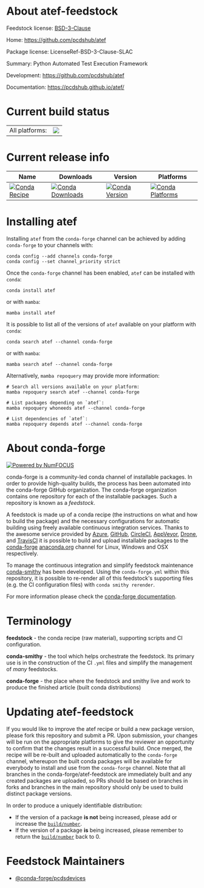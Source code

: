 About atef-feedstock
====================

Feedstock license: [BSD-3-Clause](https://github.com/conda-forge/atef-feedstock/blob/main/LICENSE.txt)

Home: https://github.com/pcdshub/atef

Package license: LicenseRef-BSD-3-Clause-SLAC

Summary: Python Automated Test Execution Framework

Development: https://github.com/pcdshub/atef

Documentation: https://pcdshub.github.io/atef/

Current build status
====================


<table><tr><td>All platforms:</td>
    <td>
      <a href="https://dev.azure.com/conda-forge/feedstock-builds/_build/latest?definitionId=21695&branchName=main">
        <img src="https://dev.azure.com/conda-forge/feedstock-builds/_apis/build/status/atef-feedstock?branchName=main">
      </a>
    </td>
  </tr>
</table>

Current release info
====================

| Name | Downloads | Version | Platforms |
| --- | --- | --- | --- |
| [![Conda Recipe](https://img.shields.io/badge/recipe-atef-green.svg)](https://anaconda.org/conda-forge/atef) | [![Conda Downloads](https://img.shields.io/conda/dn/conda-forge/atef.svg)](https://anaconda.org/conda-forge/atef) | [![Conda Version](https://img.shields.io/conda/vn/conda-forge/atef.svg)](https://anaconda.org/conda-forge/atef) | [![Conda Platforms](https://img.shields.io/conda/pn/conda-forge/atef.svg)](https://anaconda.org/conda-forge/atef) |

Installing atef
===============

Installing `atef` from the `conda-forge` channel can be achieved by adding `conda-forge` to your channels with:

```
conda config --add channels conda-forge
conda config --set channel_priority strict
```

Once the `conda-forge` channel has been enabled, `atef` can be installed with `conda`:

```
conda install atef
```

or with `mamba`:

```
mamba install atef
```

It is possible to list all of the versions of `atef` available on your platform with `conda`:

```
conda search atef --channel conda-forge
```

or with `mamba`:

```
mamba search atef --channel conda-forge
```

Alternatively, `mamba repoquery` may provide more information:

```
# Search all versions available on your platform:
mamba repoquery search atef --channel conda-forge

# List packages depending on `atef`:
mamba repoquery whoneeds atef --channel conda-forge

# List dependencies of `atef`:
mamba repoquery depends atef --channel conda-forge
```


About conda-forge
=================

[![Powered by
NumFOCUS](https://img.shields.io/badge/powered%20by-NumFOCUS-orange.svg?style=flat&colorA=E1523D&colorB=007D8A)](https://numfocus.org)

conda-forge is a community-led conda channel of installable packages.
In order to provide high-quality builds, the process has been automated into the
conda-forge GitHub organization. The conda-forge organization contains one repository
for each of the installable packages. Such a repository is known as a *feedstock*.

A feedstock is made up of a conda recipe (the instructions on what and how to build
the package) and the necessary configurations for automatic building using freely
available continuous integration services. Thanks to the awesome service provided by
[Azure](https://azure.microsoft.com/en-us/services/devops/), [GitHub](https://github.com/),
[CircleCI](https://circleci.com/), [AppVeyor](https://www.appveyor.com/),
[Drone](https://cloud.drone.io/welcome), and [TravisCI](https://travis-ci.com/)
it is possible to build and upload installable packages to the
[conda-forge](https://anaconda.org/conda-forge) [anaconda.org](https://anaconda.org/)
channel for Linux, Windows and OSX respectively.

To manage the continuous integration and simplify feedstock maintenance
[conda-smithy](https://github.com/conda-forge/conda-smithy) has been developed.
Using the ``conda-forge.yml`` within this repository, it is possible to re-render all of
this feedstock's supporting files (e.g. the CI configuration files) with ``conda smithy rerender``.

For more information please check the [conda-forge documentation](https://conda-forge.org/docs/).

Terminology
===========

**feedstock** - the conda recipe (raw material), supporting scripts and CI configuration.

**conda-smithy** - the tool which helps orchestrate the feedstock.
                   Its primary use is in the construction of the CI ``.yml`` files
                   and simplify the management of *many* feedstocks.

**conda-forge** - the place where the feedstock and smithy live and work to
                  produce the finished article (built conda distributions)


Updating atef-feedstock
=======================

If you would like to improve the atef recipe or build a new
package version, please fork this repository and submit a PR. Upon submission,
your changes will be run on the appropriate platforms to give the reviewer an
opportunity to confirm that the changes result in a successful build. Once
merged, the recipe will be re-built and uploaded automatically to the
`conda-forge` channel, whereupon the built conda packages will be available for
everybody to install and use from the `conda-forge` channel.
Note that all branches in the conda-forge/atef-feedstock are
immediately built and any created packages are uploaded, so PRs should be based
on branches in forks and branches in the main repository should only be used to
build distinct package versions.

In order to produce a uniquely identifiable distribution:
 * If the version of a package **is not** being increased, please add or increase
   the [``build/number``](https://docs.conda.io/projects/conda-build/en/latest/resources/define-metadata.html#build-number-and-string).
 * If the version of a package **is** being increased, please remember to return
   the [``build/number``](https://docs.conda.io/projects/conda-build/en/latest/resources/define-metadata.html#build-number-and-string)
   back to 0.

Feedstock Maintainers
=====================

* [@conda-forge/pcdsdevices](https://github.com/conda-forge/pcdsdevices/)

